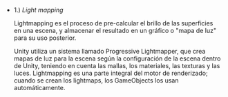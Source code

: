 

* 1.) *Light mapping*

	Lightmapping es el proceso de pre-calcular el brillo de las superficies en una escena, y almacenar el resultado en un gráfico o "mapa de luz" para su uso posterior.

	Unity utiliza un sistema llamado Progressive Lightmapper, que crea mapas de luz para la escena según la configuración de la escena dentro de Unity, teniendo en cuenta las mallas, los materiales, las texturas y las luces. Lightmapping es una parte integral del motor de renderizado; cuando se crean los lightmaps, los GameObjects los usan automáticamente.

